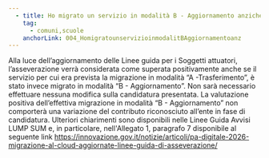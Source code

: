 ```yaml
---
  - title: Ho migrato un servizio in modalità B - Aggiornamento anziché in modalità A - Trasferimento, come inizialmente dichiarato in candidatura. Cosa dovrò fare in vista dell'asseverazione?
    tag:
      - comuni,scuole
    anchorLink: 004_HomigratounservizioinmodalitBAggiornamentoanz
---
```


Alla luce dell’aggiornamento delle Linee guida per i Soggetti attuatori, l’asseverazione verrà considerata come superata positivamente anche se il servizio per cui era prevista la migrazione in modalità “A -Trasferimento”, è stato invece migrato in modalità “B - Aggiornamento”. Non sarà necessario effettuare nessuna modifica sulla candidatura presentata. La valutazione positiva dell’effettiva migrazione in modalità “B - Aggiornamento” non comporterà una variazione del contributo riconosciuto all’ente in fase di candidatura. Ulteriori chiarimenti sono disponibili nelle Linee Guida Avvisi LUMP SUM e, in particolare, nell'Allegato 1, paragrafo 7 disponibile al seguente link <a href="https://innovazione.gov.it/notizie/articoli/pa-digitale-2026-migrazione-al-cloud-aggiornate-linee-guida-di-asseverazione/" aria-label="link esterno">https://innovazione.gov.it/notizie/articoli/pa-digitale-2026-migrazione-al-cloud-aggiornate-linee-guida-di-asseverazione/</a>